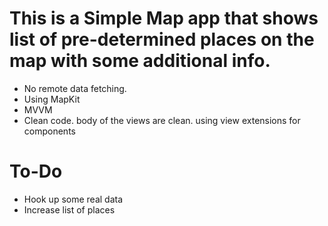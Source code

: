 # This is a Simple Map app that shows list of pre-determined places on the map with some additional info.

- No remote data fetching.
- Using MapKit
- MVVM
- Clean code. body of the views are clean. using view extensions for components


# To-Do

- Hook up some real data
- Increase list of places
